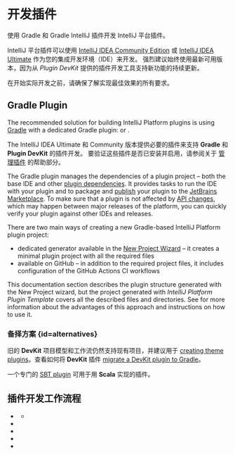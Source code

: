 <!-- Copyright 2000-2024 JetBrains s.r.o. and contributors. Use of this source code is governed by the Apache 2.0 license. -->

# 开发插件

<link-summary>使用 Gradle 和 Gradle IntelliJ 插件开发 IntelliJ 平台插件。</link-summary>

IntelliJ 平台插件可以使用 [IntelliJ IDEA Community Edition](https://www.jetbrains.com/idea/download/) 或 [IntelliJ IDEA Ultimate](https://www.jetbrains.com/idea/download/) 作为您的集成开发环境（IDE）来开发。
强烈建议始终使用最新可用版本，因为从 _Plugin DevKit_ 提供的插件开发工具支持新功能的持续更新。

在开始实际开发之前，请确保了解实现最佳效果的所有要求[](plugin_user_experience.md)。

<include from="intellij_platform.md" element-id="pluginAlternatives"/>

## Gradle Plugin

The recommended solution for building IntelliJ Platform plugins is using [Gradle](https://www.gradle.org) with
a dedicated Gradle plugin:
[](tools_intellij_platform_gradle_plugin.md) or
[](tools_gradle_intellij_plugin.md).

<include from="snippets.md" element-id="gradlePluginVersion"/>

The IntelliJ IDEA Ultimate 和 Community 版本提供必要的插件来支持 **Gradle** 和 **Plugin DevKit** 的插件开发。
要验证这些插件是否已安装并启用，请参阅关于 [管理插件](https://www.jetbrains.com/help/idea/managing-plugins.html) 的帮助部分。

<include from="snippets.md" element-id="pluginDevKitAvailability"/>

The Gradle plugin manages the dependencies of a plugin project – both the base IDE and other [plugin dependencies](plugin_dependencies.md).
It provides tasks to run the IDE with your plugin and to package and [publish](publishing_plugin.md#publishing-plugin-with-gradle) your plugin to the [JetBrains Marketplace](https://plugins.jetbrains.com).
To make sure that a plugin is not affected by [API changes](api_changes_list.md), which may happen between major releases of the platform, you can quickly verify your plugin against other IDEs and releases.

There are two main ways of creating a new Gradle-based IntelliJ Platform plugin project:
- dedicated generator available in the [New Project Wizard](https://www.jetbrains.com/help/idea/new-project-wizard.html) – it creates a minimal plugin project with all the required files
- [](plugin_github_template.md) available on GitHub – in addition to the required project files, it includes configuration of the GitHub Actions CI workflows

This documentation section describes the plugin structure generated with the <control>New Project</control> wizard, but the project generated with _IntelliJ Platform Plugin Template_ covers all the described files and directories.
See [](plugin_github_template.md) for more information about the advantages of this approach and instructions on how to use it.

### 备择方案 {id=alternatives}

旧的 **DevKit** 项目模型和工作流仍然支持现有项目，并建议用于 [creating theme plugins](developing_themes.md)。查看如何将 **DevKit** 插件 [migrate a DevKit plugin to Gradle](migrating_plugin_devkit_to_gradle.md)。

一个专门的 [SBT plugin](https://github.com/JetBrains/sbt-idea-plugin) 可用于用 **Scala** 实现的插件。

## 插件开发工作流程

* [](creating_plugin_project.md)
  * [](plugin_github_template.md)
* [](configuring_plugin_project.md)
* [](using_kotlin.md)
* [](plugin_signing.md)
* [](publishing_plugin.md)
